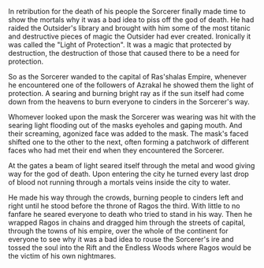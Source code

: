 In retribution for the death of his people the Sorcerer finally made time to show the mortals why it was a bad idea to piss off the god of death. He had raided the Outsider's library and brought with him some of the most titanic and destructive pieces of magic the Outsider had ever created. Ironically it was called the "Light of Protection". It was a magic that protected by destruction, the destruction of those that caused there to be a need for protection.

So as the Sorcerer wanded to the capital of Ras'shalas Empire, whenever he encountered one of the followers of Azrakal he showed them the light of protection. A searing and burning bright ray as if the sun itself had come down from the heavens to burn everyone to cinders in the Sorcerer's way.

Whomever looked upon the mask the Sorcerer was wearing was hit with the searing light flooding out of the masks eyeholes and gaping mouth. And their screaming, agonized face was added to the mask. The mask's faced shifted one to the other to the next, often forming a patchwork of different faces who had met their end when they encountered the Sorcerer.

At the gates a beam of light seared itself through the metal and wood giving way for the god of death. Upon entering the city he turned every last drop of blood not running through a mortals veins inside the city to water.

He made his way through the crowds, burning people to cinders left and right until he stood before the throne of Ragos the third. With little to no fanfare he seared everyone to death who tried to stand in his way. Then he wrapped Ragos in chains and dragged him through the streets of capital, through the towns of his empire, over the whole of the continent for everyone to see why it was a bad idea to rouse the Sorcerer's ire and tossed the soul into the Rift and the Endless Woods where Ragos would be the victim of his own nightmares.